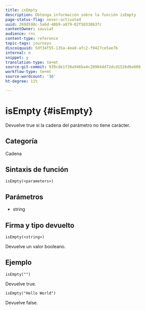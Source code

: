 ```yaml
---
title: isEmpty
description: Obtenga información sobre la función isEmpty
page-status-flag: never-activated
uuid: 269d590c-5a6d-40b9-a879-02f5033863fc
contentOwner: sauviat
audience: rns
content-type: reference
topic-tags: journeys
discoiquuid: 5df34f55-135a-4ea8-afc2-f9427ce5ae7b
internal: n
snippet: y
translation-type: tm+mt
source-git-commit: 939cde1f30a946ba4c20984dd72dcd1526d6e608
workflow-type: tm+mt
source-wordcount: '36'
ht-degree: 11%

---
```



# isEmpty {#isEmpty}

Devuelve true si la cadena del parámetro no tiene carácter.

## Categoría

Cadena

## Sintaxis de función

`isEmpty(<parameters>)`

## Parámetros

* string

## Firma y tipo devuelto

`isEmpty(<string>)`

Devuelve un valor booleano.

## Ejemplo

`isEmpty("")`

Devuelve true.

`isEmpty("Hello World")`

Devuelve false.
